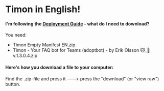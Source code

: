 # Timon in English!


#### I'm following the [Deployment Guide](https://github.com/Erithano/Timon-Your-FAQ-bot-for-Microsoft-Teams/wiki/Deployment-Guide) - what do I need to download?
You need:
* Timon Empty Manifest EN.zip
* Timon - Your FAQ bot for Teams (adoptbot) - by Erik Olsson 🐱_👤 v.1.3.0.4.zip
#### Here's how you download a file to your computer:
Find the .zip-file and press it 🡒 press the "download" (or "view raw") button.
